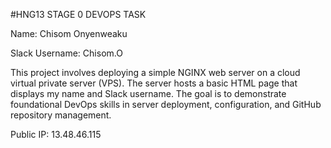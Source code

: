 #HNG13 STAGE 0 DEVOPS TASK

Name: Chisom Onyenweaku

Slack Username: Chisom.O

This project involves deploying a simple NGINX web server on a cloud virtual private server (VPS). 
The server hosts a basic HTML page that displays my name and Slack username. The goal is to demonstrate 
foundational DevOps skills in server deployment, configuration, and GitHub repository management.

Public IP: 13.48.46.115


















